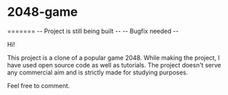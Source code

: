 
# 2048-game

=======
-- Project is still being built --
-- Bugfix needed --

Hi!

This project is a clone of a popular game 2048. While making the project, I have used open source code as well as tutorials. The project doesn't serve any commercial aim and is strictly made for studying purposes.

Feel free to comment.

